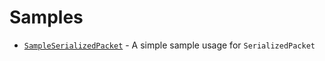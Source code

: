 # Samples

- [`SampleSerializedPacket`](SampleSerializedPacket.kt) - A simple sample usage for `SerializedPacket`